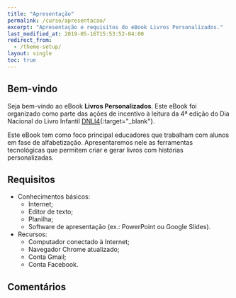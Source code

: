 ```yaml
---
title: "Apresentação"
permalink: /curso/apresentacao/
excerpt: "Apresentação e requisitos do eBook Livros Personalizados."
last_modified_at: 2019-05-16T15:53:52-04:00
redirect_from:
  - /theme-setup/
layout: single
toc: true
---
```


## Bem-vindo
Seja bem-vindo ao eBook **Livros Personalizados**. Este eBook foi organizado como parte das ações de incentivo à leitura da 4ª edição do Dia Nacional do Livro Infantil [DNLI4](https://dnli.aprender.digital){:target="_blank"}. 

Este eBook tem como foco principal educadores que trabalham com alunos em fase de alfabetização. Apresentaremos nele as ferramentas tecnológicas que permitem criar e gerar livros com histórias personalizadas.

## Requisitos
- Conhecimentos básicos:
  - Internet;
  - Editor de texto;
  - Planilha;
  - Software de apresentação (ex.: PowerPoint ou Google Slides).
- Recursos:
  - Computador conectado à Internet;
  - Navegador Chrome atualizado;
  - Conta Gmail;
  - Conta Facebook.

## Comentários
<div id="fb-root"></div>
<script async defer crossorigin="anonymous" src="https://connect.facebook.net/pt_BR/sdk.js#xfbml=1&version=v4.0&appId=508861006604984&autoLogAppEvents=1"></script>
<div class="fb-comments" data-href="https://personalizar.aprender.digital/curso/apresentacao/" data-width="" data-numposts="10"></div>
